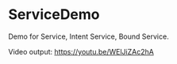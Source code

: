 # ServiceDemo
Demo for Service, Intent Service, Bound Service.


Video output: https://youtu.be/WElJiZAc2hA
